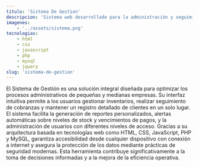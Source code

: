 ```yaml
---
titulo: 'Sistema De Gestion'
descripcion: 'Sistema web desarrollado para la administración y seguimiento de inventario, cobranzas y clientes. Permite centralizar la información y mejorar la eficiencia operativa.'
imagenes: 
    - '../assets/sistema.png'
tecnologias:
    - html 
    - css
    - javascript
    - php
    - mysql
    - jquery
slug: 'sistema-de-gestion'
---
```


El Sistema de Gestión es una solución integral diseñada para optimizar los procesos administrativos de pequeñas y medianas empresas. Su interfaz intuitiva permite a los usuarios gestionar inventarios, realizar seguimiento de cobranzas y mantener un registro detallado de clientes en un solo lugar. El sistema facilita la generación de reportes personalizados, alertas automáticas sobre niveles de stock y vencimientos de pagos, y la administración de usuarios con diferentes niveles de acceso. Gracias a su arquitectura basada en tecnologías web como HTML, CSS, JavaScript, PHP y MySQL, garantiza accesibilidad desde cualquier dispositivo con conexión a internet y asegura la protección de los datos mediante prácticas de seguridad modernas. Esta herramienta contribuye significativamente a la toma de decisiones informadas y a la mejora de la eficiencia operativa.